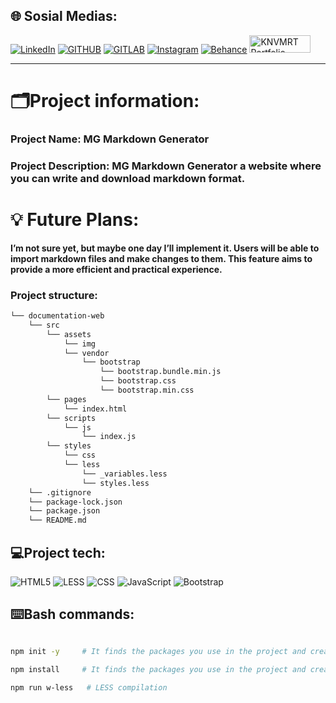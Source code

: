## 🌐 Sosial Medias:

[![LinkedIn](https://img.shields.io/badge/LinkedIn-%230077B5.svg?style=for-the-badge&logo=linkedIn&logoColor=white)](https://linkedin.com/in/knvmrt)
[![GITHUB](https://img.shields.io/badge/GitHub-%23081030.svg?style=for-the-badge&logo=github&logoColor=white)](https://github.com/knvmrt)
[![GITLAB](https://img.shields.io/badge/GitLab-%23E1442A.svg?style=for-the-badge&logo=gitlab&logoColor=white)](https://gitlab.com/knvmrt)
[![Instagram](https://img.shields.io/badge/Instagram-%23E4405F.svg?style=for-the-badge&logo=instagram&logoColor=white)](https://instagram.com/knvmrt)
[![Behance](https://img.shields.io/badge/Behance-1769ff.svg?style=for-the-badge&logo=behance&logoColor=white)](https://behance.net/knvmrt)
<a href="https://knvmrt.vercel.app/"><img src="https://i.imgur.com/o9AoHb1.jpeg" width="98" height="28" title="KNVMRT Portfolio"/></a>

<hr></hr>

# 🗂️Project information:
### Project Name:  MG Markdown Generator
### Project Description:  MG Markdown Generator a website where you can write and download markdown format.

# 💡 Future Plans:

**I’m not sure yet, but maybe one day I’ll implement it. Users will be able to import markdown files and make changes to them. This feature aims to provide a more efficient and practical experience.**

### Project structure:
```bash
└── documentation-web
    └── src
        └── assets
            └── img
            └── vendor
                └── bootstrap
                    └── bootstrap.bundle.min.js
                    └── bootstrap.css
                    └── bootstrap.min.css
        └── pages
            └── index.html
        └── scripts
            └── js
                └── index.js
        └── styles
            └── css
            └── less
                └── _variables.less
                └── styles.less
    └── .gitignore
    └── package-lock.json
    └── package.json
    └── README.md
```

## 💻Project tech:

![HTML5](https://img.shields.io/badge/html5-%23E34F26.svg?style=for-the-badge&logo=html5&logoColor=white)
![LESS](https://img.shields.io/badge/Less-%23002538.svg?style=for-the-badge&logo=less&logoColor=white)
![CSS](https://img.shields.io/badge/css-%231572B6.svg?style=for-the-badge&logo=css3&logoColor=white)
![JavaScript](https://img.shields.io/badge/java%20script-%23223300.svg?style=for-the-badge&logo=javascript&logoColor=%23F7DF1E)
![Bootstrap](https://img.shields.io/badge/bootstrap-%23563D7C.svg?style=for-the-badge&logo=bootstrap&logoColor=white)

## ⌨️Bash commands:

```bash

npm init -y     # It finds the packages you use in the project and creates package.json files.

npm install     # It finds the packages you use in the project and creates package-lock.json files.

npm run w-less   # LESS compilation

```
